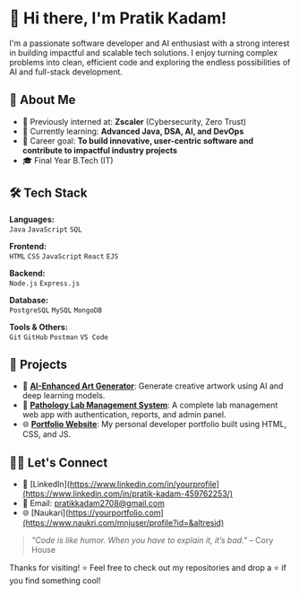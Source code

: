 # 👋 Hi there, I'm Pratik Kadam!

I'm a passionate software developer and AI enthusiast with a strong interest in building impactful and scalable tech solutions. I enjoy turning complex problems into clean, efficient code and exploring the endless possibilities of AI and full-stack development.

## 🚀 About Me

- 🧠 Previously interned at: **Zscaler** (Cybersecurity, Zero Trust)
- 🌱 Currently learning: **Advanced Java, DSA, AI, and DevOps**
- 💼 Career goal: **To build innovative, user-centric software and contribute to impactful industry projects**
- 🎓 Final Year B.Tech (IT)

## 🛠️ Tech Stack

**Languages:**  
`Java` `JavaScript` `SQL`

**Frontend:**  
`HTML` `CSS` `JavaScript` `React` `EJS`

**Backend:**  
`Node.js` `Express.js` 

**Database:**  
`PostgreSQL` `MySQL` `MongoDB`

**Tools & Others:**  
`Git` `GitHub`  `Postman` `VS Code` 

## 📌 Projects

- 🎨 [**AI-Enhanced Art Generator**](#): Generate creative artwork using AI and deep learning models.
- 💉 [**Pathology Lab Management System**](#): A complete lab management web app with authentication, reports, and admin panel.
- 🌐 [**Portfolio Website**](#): My personal developer portfolio built using HTML, CSS, and JS.

## 🧑‍💻 Let's Connect

- 💼 [LinkedIn](https://www.linkedin.com/in/yourprofile](https://www.linkedin.com/in/pratik-kadam-459762253/)
- 📧 Email: pratikkadam2708@gmail.com
- 🌐 [Naukari](https://yourportfolio.com](https://www.naukri.com/mnjuser/profile?id=&altresid)



> _"Code is like humor. When you have to explain it, it’s bad."_ – Cory House

Thanks for visiting! ⭐ Feel free to check out my repositories and drop a ⭐ if you find something cool!

